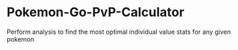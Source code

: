 # Pokemon-Go-PvP-Calculator
Perform analysis to find the most optimal individual value stats for any given pokemon
